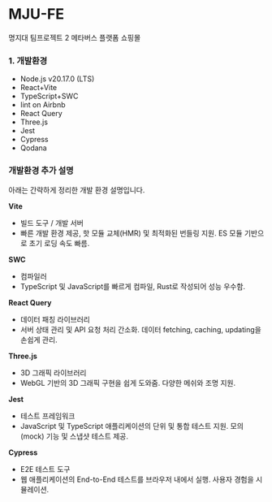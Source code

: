 # MJU-FE
명지대 팀프로젝트 2 메타버스 플랫폼 쇼핑몰

### 1. 개발환경
+ Node.js v20.17.0 (LTS)
+ React+Vite
+ TypeScript+SWC
+ lint on Airbnb
+ React Query
+ Three.js
+ Jest
+ Cypress
+ Qodana

### 개발환경 추가 설명
아래는 간략하게 정리한 개발 환경 설명입니다.

**Vite**
- 빌드 도구 / 개발 서버
- 빠른 개발 환경 제공, 핫 모듈 교체(HMR) 및 최적화된 번들링 지원. ES 모듈 기반으로 초기 로딩 속도 빠름.

**SWC**
- 컴파일러
- TypeScript 및 JavaScript를 빠르게 컴파일, Rust로 작성되어 성능 우수함.

**React Query**
- 데이터 패칭 라이브러리
- 서버 상태 관리 및 API 요청 처리 간소화. 데이터 fetching, caching, updating을 손쉽게 관리.

**Three.js**
- 3D 그래픽 라이브러리
- WebGL 기반의 3D 그래픽 구현을 쉽게 도와줌. 다양한 메쉬와 조명 지원.

**Jest**
- 테스트 프레임워크
- JavaScript 및 TypeScript 애플리케이션의 단위 및 통합 테스트 지원. 모의(mock) 기능 및 스냅샷 테스트 제공.

**Cypress**
- E2E 테스트 도구
- 웹 애플리케이션의 End-to-End 테스트를 브라우저 내에서 실행. 사용자 경험을 시뮬레이션.